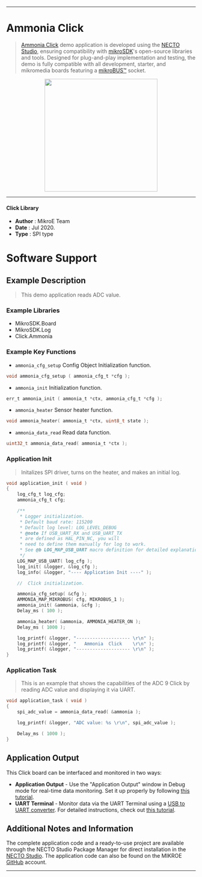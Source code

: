 
---
# Ammonia Click

> [Ammonia Click](https://www.mikroe.com/?pid_product=MIKROE-4151) demo application is developed using
the [NECTO Studio](https://www.mikroe.com/necto), ensuring compatibility with [mikroSDK](https://www.mikroe.com/mikrosdk)'s
open-source libraries and tools. Designed for plug-and-play implementation and testing, the demo is fully compatible with
all development, starter, and mikromedia boards featuring a [mikroBUS&trade;](https://www.mikroe.com/mikrobus) socket.

<p align="center">
  <img src="https://www.mikroe.com/?pid_product=MIKROE-4151&image=1" height=300px>
</p>

---

#### Click Library

- **Author**        : MikroE Team
- **Date**          : Jul 2020.
- **Type**          : SPI type

# Software Support

## Example Description

> This demo application reads ADC value.

### Example Libraries

- MikroSDK.Board
- MikroSDK.Log
- Click.Ammonia

### Example Key Functions

- `ammonia_cfg_setup` Config Object Initialization function. 
```c
void ammonia_cfg_setup ( ammonia_cfg_t *cfg );
``` 
 
- `ammonia_init` Initialization function. 
```c
err_t ammonia_init ( ammonia_t *ctx, ammonia_cfg_t *cfg );
```

- `ammonia_heater` Sensor heater function. 
```c
void ammonia_heater( ammonia_t *ctx, uint8_t state );
```

- `ammonia_data_read` Read data function. 
```c
uint32_t ammonia_data_read( ammonia_t *ctx );
```

### Application Init

> Initalizes SPI driver, turns on the heater, and makes an initial log.

```c
void application_init ( void )
{
    log_cfg_t log_cfg;
    ammonia_cfg_t cfg;

    /** 
     * Logger initialization.
     * Default baud rate: 115200
     * Default log level: LOG_LEVEL_DEBUG
     * @note If USB_UART_RX and USB_UART_TX 
     * are defined as HAL_PIN_NC, you will 
     * need to define them manually for log to work. 
     * See @b LOG_MAP_USB_UART macro definition for detailed explanation.
     */
    LOG_MAP_USB_UART( log_cfg );
    log_init( &logger, &log_cfg );
    log_info( &logger, "---- Application Init ----" );

    //  Click initialization.

    ammonia_cfg_setup( &cfg );
    AMMONIA_MAP_MIKROBUS( cfg, MIKROBUS_1 );
    ammonia_init( &ammonia, &cfg );
    Delay_ms ( 100 );

    ammonia_heater( &ammonia, AMMONIA_HEATER_ON );
    Delay_ms ( 1000 );

    log_printf( &logger, "-------------------- \r\n" );
    log_printf( &logger, "   Ammonia  Click    \r\n" );
    log_printf( &logger, "-------------------- \r\n" );
}
```

### Application Task

> This is an example that shows the capabilities of the ADC 9 Click by reading ADC value and displaying it via UART.

```c
void application_task ( void )
{
    spi_adc_value = ammonia_data_read( &ammonia );

    log_printf( &logger, "ADC value: %s \r\n", spi_adc_value );

    Delay_ms ( 1000 );
}
```


## Application Output

This Click board can be interfaced and monitored in two ways:
- **Application Output** - Use the "Application Output" window in Debug mode for real-time data monitoring.
Set it up properly by following [this tutorial](https://www.youtube.com/watch?v=ta5yyk1Woy4).
- **UART Terminal** - Monitor data via the UART Terminal using
a [USB to UART converter](https://www.mikroe.com/click/interface/usb?interface*=uart,uart). For detailed instructions,
check out [this tutorial](https://help.mikroe.com/necto/v2/Getting%20Started/Tools/UARTTerminalTool).

## Additional Notes and Information

The complete application code and a ready-to-use project are available through the NECTO Studio Package Manager for 
direct installation in the [NECTO Studio](https://www.mikroe.com/necto). The application code can also be found on
the MIKROE [GitHub](https://github.com/MikroElektronika/mikrosdk_click_v2) account.

---
